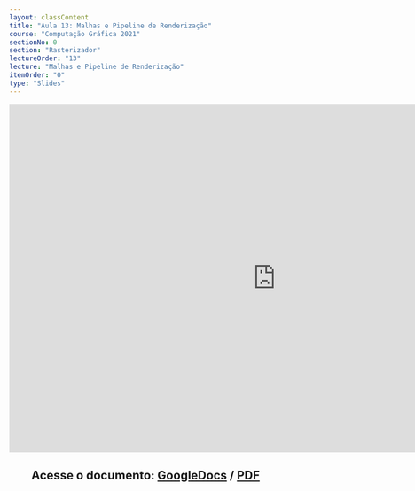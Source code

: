 ```yaml
---
layout: classContent
title: "Aula 13: Malhas e Pipeline de Renderização"
course: "Computação Gráfica 2021"
sectionNo: 0
section: "Rasterizador"
lectureOrder: "13"
lecture: "Malhas e Pipeline de Renderização"
itemOrder: "0"
type: "Slides"
---
```


<iframe src="https://docs.google.com/presentation/d/e/2PACX-1vT8fBVlIHwy9dJa8V7k_zFH0OHJIgvr8py2ckigTxptfSwKlEhV61mKFzXuyWR8-INv0Rf6y_MGSJ3U/embed?start=false&loop=false&delayms=3000" frameborder="0" width="960" height="629" allowfullscreen="true" mozallowfullscreen="true" webkitallowfullscreen="true"></iframe>

## &nbsp;&nbsp;&nbsp;&nbsp;&nbsp;&nbsp;&nbsp;&nbsp;Acesse o documento: [GoogleDocs](https://docs.google.com/presentation/d/1vhez9RFU-raQF4gLhmfX10MmhVFk4Vw7R_5bEP7LG3o/preview?rm=minimal&usp=sharing) / [PDF](https://drive.google.com/file/d/1eMvGhZXLnfr8rlDZO0VntY4zx1nHts5C/view?usp=sharing)
